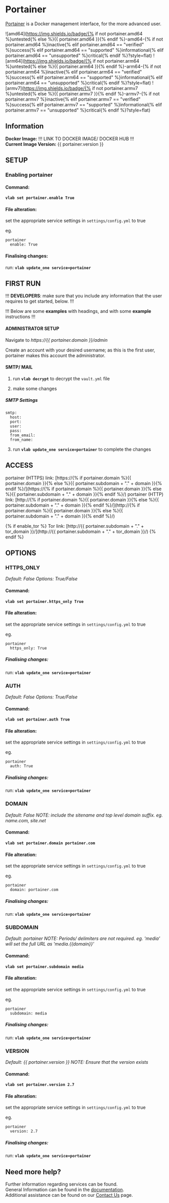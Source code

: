 # Portainer

[Portainer](https://www.portainer.io/) is a Docker management interface, for the more advanced user.

![amd64](https://img.shields.io/badge/{% if not portainer.amd64 %}untested{% else %}{{ portainer.amd64 }}{% endif %}-amd64-{% if not portainer.amd64 %}inactive{% elif portainer.amd64 == "verified" %}success{% elif portainer.amd64 == "supported" %}informational{% elif portainer.amd64 == "unsupported" %}critical{% endif %}?style=flat)
![arm64](https://img.shields.io/badge/{% if not portainer.arm64 %}untested{% else %}{{ portainer.arm64 }}{% endif %}-arm64-{% if not portainer.arm64 %}inactive{% elif portainer.arm64 == "verified" %}success{% elif portainer.arm64 == "supported" %}informational{% elif portainer.arm64 == "unsupported" %}critical{% endif %}?style=flat)
![armv7](https://img.shields.io/badge/{% if not portainer.armv7 %}untested{% else %}{{ portainer.armv7 }}{% endif %}-armv7-{% if not portainer.armv7 %}inactive{% elif portainer.armv7 == "verified" %}success{% elif portainer.armv7 == "supported" %}informational{% elif portainer.armv7 == "unsupported" %}critical{% endif %}?style=flat)

## Information


**Docker Image:** !!! LINK TO DOCKER IMAGE/ DOCKER HUB !!!\
**Current Image Version:** {{ portainer.version }}

## SETUP

### Enabling portainer

#### Command:

**`vlab set portainer.enable True`**

#### File alteration:

set the appropriate service settings in `settings/config.yml` to true

eg.
```
portainer
  enable: True
```

#### Finalising changes:

run: **`vlab update_one service=portainer`**

## FIRST RUN

!!! **DEVELOPERS**: make sure that you include any information that the user requires to get started, below. !!!

!!! Below are some **examples** with headings, and with some **example** instructions !!!

#### ADMINISTRATOR SETUP

Navigate to *https://{{ portainer.domain }}/admin*

Create an account with your desired username; as this is the first user, portainer makes this account the administrator.

#### SMTP/ MAIL

1. run **`vlab decrypt`** to decrypt the `vault.yml` file

2. make some changes


##### SMTP Settings
```
smtp:
  host:
  port:
  user:
  pass:
  from_email:
  from_name:
```

3. run **`vlab update_one service=portainer`** to complete the changes


## ACCESS

portainer (HTTPS) link: [https://{% if portainer.domain %}{{ portainer.domain }}{% else %}{{ portainer.subdomain + "." + domain }}{% endif %}/](https://{% if portainer.domain %}{{ portainer.domain }}{% else %}{{ portainer.subdomain + "." + domain }}{% endif %}/)
portainer (HTTP) link: [http://{% if portainer.domain %}{{ portainer.domain }}{% else %}{{ portainer.subdomain + "." + domain }}{% endif %}/](http://{% if portainer.domain %}{{ portainer.domain }}{% else %}{{ portainer.subdomain + "." + domain }}{% endif %}/)

{% if enable_tor %}
Tor link: [http://{{ portainer.subdomain + "." + tor_domain }}/](http://{{ portainer.subdomain + "." + tor_domain }}/)
{% endif %}

## OPTIONS

### HTTPS_ONLY
*Default: False*
*Options: True/False*

#### Command:

**`vlab set portainer.https_only True`**

#### File alteration:

set the appropriate service settings in `settings/config.yml` to true

eg.
```
portainer
  https_only: True
```

##### Finalising changes:

run: **`vlab update_one service=portainer`**

### AUTH
*Default: False*
*Options: True/False*

#### Command:

**`vlab set portainer.auth True`**

#### File alteration:

set the appropriate service settings in `settings/config.yml` to true

eg.
```
portainer
  auth: True
```

##### Finalising changes:

run: **`vlab update_one service=portainer`**

### DOMAIN
*Default: False*
*NOTE: include the sitename and top level domain suffix. eg. name.com, site.net*

#### Command:

**`vlab set portainer.domain portainer.com`**

#### File alteration:

set the appropriate service settings in `settings/config.yml` to true

eg.
```
portainer
  domain: portainer.com
```

##### Finalising changes:

run: **`vlab update_one service=portainer`**

### SUBDOMAIN
*Default: portainer*
*NOTE: Periods/ delimiters are not required. eg. 'media' will set the full URL as 'media.{{domain}}'*

#### Command:

**`vlab set portainer.subdomain media`**

#### File alteration:

set the appropriate service settings in `settings/config.yml` to true

eg.
```
portainer
  subdomain: media
```

##### Finalising changes:

run: **`vlab update_one service=portainer`**

### VERSION
*Default: {{  portainer.version  }}*
*NOTE: Ensure that the version exists*

#### Command:

**`vlab set portainer.version 2.7`**

#### File alteration:

set the appropriate service settings in `settings/config.yml` to true

eg.
```
portainer
  version: 2.7
```

##### Finalising changes:

run: **`vlab update_one service=portainer`**

## Need more help?
Further information regarding services can be found. \
General Information can be found in the [documentation](https://docs.vivumlab.com). \
Additional assistance can be found on our [Contact Us](https://docs.vivumlab.com/Contact-us) page.
